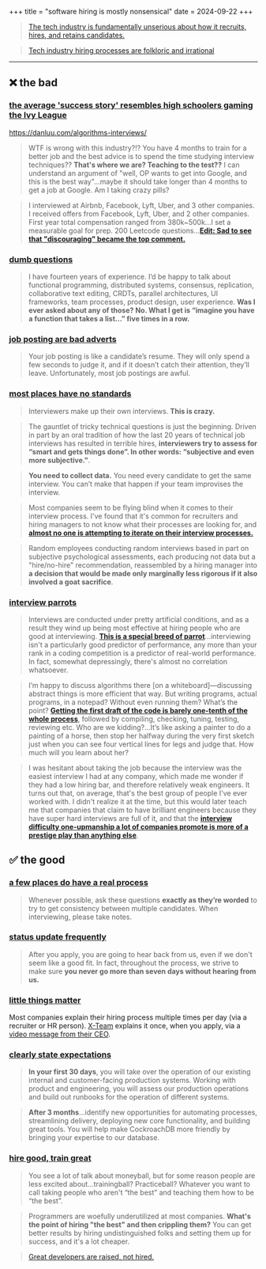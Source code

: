 +++
title = "software hiring is mostly nonsensical"
date = 2024-09-22
+++

> [The tech industry is fundamentally unserious about how it recruits, hires, and retains candidates.](https://twitter.com/patio11/status/936619640012226560)

> [Tech industry hiring processes are folkloric and irrational](https://news.ycombinator.com/item?id=7260087 )

<hr>

## ❌ the bad

### [the average 'success story' resembles high schoolers gaming the Ivy League](https://news.ycombinator.com/item?id=12262405)

https://danluu.com/algorithms-interviews/

> WTF is wrong with this industry?!? You have 4 months to train for a better job and the best advice is to spend the time studying interview techniques?? __That's where we are? Teaching to the test??__ I can understand an argument of "well, OP wants to get into Google, and this is the best way"...maybe it should take longer than 4 months to get a job at Google. Am I taking crazy pills?

> I interviewed at Airbnb, Facebook, Lyft, Uber, and 3 other companies. I received offers from Facebook, Lyft, Uber, and 2 other companies. First year total compensation ranged from 380k~500k...I set a measurable goal for prep. 200 Leetcode questions...__[Edit: Sad to see that "discouraging" became the top comment.](https://www.reddit.com/r/cscareerquestions/comments/cdp9yz/another_data_point_on_industry_hire_in_the_bay/)__

### [dumb questions](http://tonsky.me/blog/hiring)

> I have fourteen years of experience. I’d be happy to talk about functional programming, distributed systems, consensus, replication, collaborative text editing, CRDTs, parallel architectures, UI frameworks, team processes, product design, user experience. __Was I ever asked about any of those? No. What I get is “imagine you have a function that takes a list…” five times in a row.__

### [job posting are bad adverts](https://hiringengineersbook.com/post/trouble-hiring/)

> Your job posting is like a candidate’s resume. They will only spend a few seconds to judge it, and if it doesn’t catch their attention, they’ll leave. Unfortunately, most job postings are awful.

### [most places have no standards](https://sockpuppet.org/blog/2015/03/06/the-hiring-post/#interviews)

> Interviewers make up their own interviews. __This is crazy.__

> The gauntlet of tricky technical questions is just the beginning. Driven in part by an oral tradition of how the last 20 years of technical job interviews has resulted in terrible hires, __interviewers try to assess for “smart and gets things done”. In other words: “subjective and even more subjective."__.

> __You need to collect data.__ You need every candidate to get the same interview. You can’t make that happen if your team improvises the interview.

> Most companies seem to be flying blind when it comes to their interview process. I've found that it's common for recruiters and hiring managers to not know what their processes are looking for, and __[almost no one is attempting to iterate on their interview processes.](https://blog.wesleyac.com/posts/two-interview-questions)__

> Random employees conducting random interviews based in part on subjective psychological assessments, each producing not data but a "hire/no-hire" recommendation, reassembled by a hiring manager into __a decision that would be made only marginally less rigorous if it also involved a goat sacrifice__.

### [interview parrots](https://news.ycombinator.com/item?id=17988273)

> Interviews are conducted under pretty artificial conditions, and as a result they wind up being most effective at hiring people who are good at interviewing. __[This is a special breed of parrot](http://steve-yegge.blogspot.com/2008/06/done-and-gets-things-smart.html)__...interviewing isn't a particularly good predictor of performance, any more than your rank in a coding competition is a predictor of real-world performance. In fact, somewhat depressingly, there's almost no correlation whatsoever.

>  I’m happy to discuss algorithms there [on a whiteboard]—discussing abstract things is more efficient that way. But writing programs, actual programs, in a notepad? Without even running them? What’s the point? __[Getting the first draft of the code is barely one-tenth of the whole process](http://tonsky.me/blog/hiring/)__, followed by compiling, checking, tuning, testing, reviewing etc. Who are we kidding?...It’s like asking a painter to do a painting of a horse, then stop her halfway during the very first sketch just when you can see four vertical lines for legs and judge that. How much will you learn about her?

> I was hesitant about taking the job because the interview was the easiest interview I had at any company, which made me wonder if they had a low hiring bar, and therefore relatively weak engineers. It turns out that, on average, that's the best group of people I've ever worked with. I didn't realize it at the time, but this would later teach me that companies that claim to have brilliant engineers because they have super hard interviews are full of it, and that the __[interview difficulty one-upmanship a lot of companies promote is more of a prestige play than anything else](https://danluu.com/learning-to-program/)__.

## ✅ the good

### [a few places do have a real process](https://eng-hiring.18f.gov/interviews/engineer/)

> Whenever possible, ask these questions __exactly as they’re worded__ to try to get consistency between multiple candidates. When interviewing, please take notes.

### [status update frequently](https://zapier.com/jobs/our-commitment-to-applicants/)

> After you apply, you are going to hear back from us, even if we don't seem like a good fit. In fact, throughout the process, we strive to make sure __you never go more than seven days without hearing from us.__

### [little things matter](https://join.x-team.com/finished)

Most companies explain their hiring process multiple times per day (via a recruiter or HR person). [X-Team](https://x-team.com/) explains it once, when you apply, via a [video message from their CEO](https://join.x-team.com/finished).

### [clearly state expectations](https://www.cockroachlabs.com/careers)

> __In your first 30 days__, you will take over the operation of our existing internal and customer-facing production systems. Working with product and engineering, you will assess our production operations and build out runbooks for the operation of different systems.

> __After 3 months__...identify new opportunities for automating processes, streamlining delivery, deploying new core functionality, and building great tools. You will help make CockroachDB more friendly by bringing your expertise to our database.

### [hire good, train great](https://danluu.com/programmer-moneyball/)

> You see a lot of talk about moneyball, but for some reason people are less excited about...trainingball? Practiceball? Whatever you want to call taking people who aren't “the best” and teaching them how to be “the best”.

> Programmers are woefully underutilized at most companies. __What's the point of hiring "the best" and then crippling them?__ You can get better results by hiring undistinguished folks and setting them up for success, and it's a lot cheaper.

> [Great developers are raised, not hired.](https://sizovs.net/2019/04/10/the-best-developers-are-raised-not-hired/)
